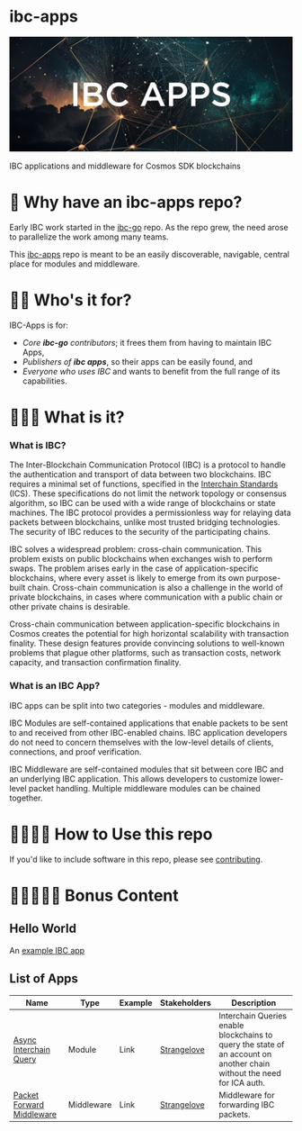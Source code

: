 # ibc-apps

![IBC-APPS Header](ibc-apps.png)

IBC applications and middleware for Cosmos SDK blockchains

🌌 Why have an ibc-apps repo?
=============================

<!-- Once upon a time there was [ibc-go](https://github.com/cosmos/ibc-go). And it grew and it grew until finally, propagating updates and changes outside the core functionality was becoming cumbersome. -->

Early IBC work started in the [ibc-go](https://github.com/cosmos/ibc-go) repo. As the repo grew, the need arose to parallelize the work among many teams.

This [ibc-apps](https://github.com/cosmos/ibc-apps) repo is meant to be an easily discoverable, navigable, central place for modules and middleware.

🌌🌌 Who's it for?
=============================

IBC-Apps is for:
- _Core **ibc-go** contributors_; it frees them from having to maintain IBC Apps,
- _Publishers of **ibc apps**_, so their apps can be easily found, and
- _Everyone who uses IBC_ and wants to benefit from the full range of its capabilities.

🌌🌌🌌 What is it?
=============================

### What is IBC?

The Inter-Blockchain Communication Protocol (IBC) is a protocol to handle the authentication and transport of data between two blockchains. IBC requires a minimal set of functions, specified in the [Interchain Standards](https://github.com/cosmos/ibc/tree/main/spec/ics-001-ics-standard) (ICS). These specifications do not limit the network topology or consensus algorithm, so IBC can be used with a wide range of blockchains or state machines. The IBC protocol provides a permissionless way for relaying data packets between blockchains, unlike most trusted bridging technologies. The security of IBC reduces to the security of the participating chains.

IBC solves a widespread problem: cross-chain communication. This problem exists on public blockchains when exchanges wish to perform swaps. The problem arises early in the case of application-specific blockchains, where every asset is likely to emerge from its own purpose-built chain. Cross-chain communication is also a challenge in the world of private blockchains, in cases where communication with a public chain or other private chains is desirable.

Cross-chain communication between application-specific blockchains in Cosmos creates the potential for high horizontal scalability with transaction finality. These design features provide convincing solutions to well-known problems that plague other platforms, such as transaction costs, network capacity, and transaction confirmation finality.


### What is an IBC App?

IBC apps can be split into two categories - modules and middleware.

IBC Modules are self-contained applications that enable packets to be sent to and received from other IBC-enabled chains.  IBC application developers do not need to concern themselves with the low-level details of clients, connections, and proof verification.

IBC Middleware are self-contained modules that sit between core IBC and an underlying IBC application.  This allows developers to customize lower-level packet handling.  Multiple middleware modules can be chained together.  


🌌🌌🌌🌌 How to Use this repo
=============================

If you'd like to include software in this repo, please see [contributing](../ibc-apps/CONTRIBUTING.md).

🌌🌌🌌🌌🌌 Bonus Content
=============================

## Hello World

An [example IBC app](../examples/hello-world/)


## List of Apps

| Name | Type | Example | Stakeholders | Description |
| ---- | ---- | ------- | ------------ | ----------- |  
| [Async Interchain Query](../modules/async-icq/) | Module | Link | [Strangelove](https://github.com/strangelove-ventures/) | Interchain Queries enable blockchains to query the state of an account on another chain without the need for ICA auth. |
| [Packet Forward Middleware](../middleware/packet-forward-middleware) | Middleware | Link | [Strangelove](https://github.com/strangelove-ventures/) | Middleware for forwarding IBC packets. | 
